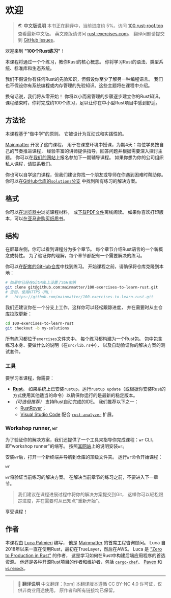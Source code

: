 # 欢迎

> 🌏 **中文版说明**
> 本书正在翻译中，当前进度约 5%。访问 [100.rust-roof.top](https://100.rust-roof.top) 查看最新中文版。
> 英文原版请访问 [rust-exercises.com](https://rust-exercises.com)。
> 翻译问题请提交到 [GitHub Issues](https://github.com/tangivis/100-exercises-to-learn-rust/issues)。

欢迎来到 **"100个Rust练习"**！

本课程将通过一个个练习，教你Rust的核心概念。
你将学习Rust的语法、类型系统、标准库和生态系统。

我们不假设你有任何Rust的先验知识，但假设你至少了解另一种编程语言。
我们也不假设你有系统编程或内存管理的先验知识。这些主题将在课程中介绍。

换句话说，我们将从零开始！
你将以小而易管理的步骤逐步建立你的Rust知识。
课程结束时，你将完成约100个练习，足以让你在中小型Rust项目中感到舒适。

## 方法论

本课程基于"做中学"的原则。
它被设计为互动式和实践性的。

[Mainmatter](https://mainmatter.com/rust-consulting/) 开发了这门课程，
用于在课堂环境中授课，为期4天：每位学员按自己的节奏推进课程，
经验丰富的讲师提供指导，回答问题并根据需要深入探讨主题。
你可以在[我们的网站](https://ti.to/mainmatter/rust-from-scratch-jan-2025)上报名参加下一期辅导课程。
如果你想为你的公司组织私人课程，请[联系我们](https://mainmatter.com/contact/)。

你也可以自学这门课程，但我们建议你找一个朋友或导师在你遇到困难时帮助你。
你可以在[GitHub仓库的`solutions`分支](https://github.com/mainmatter/100-exercises-to-learn-rust/tree/solutions)
中找到所有练习的解决方案。

## 格式

你可以[在浏览器中](https://rust-exercises.com/100-exercises/)浏览课程材料，
或[下载PDF文件](https://rust-exercises.com/100-exercises-to-learn-rust.pdf)离线阅读。
如果你喜欢打印版本，可以[在亚马逊购买纸质书](https://www.amazon.com/dp/B0DJ14KQQG/)。

## 结构

在屏幕左侧，你可以看到课程分为多个章节。
每个章节介绍Rust语言的一个新概念或特性。
为了验证你的理解，每个章节都配有一个需要解决的练习。

你可以在[配套的GitHub仓库](https://github.com/mainmatter/100-exercises-to-learn-rust)中找到练习。
开始课程之前，请确保将仓库克隆到本地：

```bash
# 如果你已经在GitHub上设置了SSH密钥
git clone git@github.com:mainmatter/100-exercises-to-learn-rust.git
# 否则，使用HTTPS URL：
#   https://github.com/mainmatter/100-exercises-to-learn-rust.git
```

我们还建议你在一个分支上工作，这样你可以轻松跟踪进度，
并在需要时从主仓库拉取更新：

```bash
cd 100-exercises-to-learn-rust
git checkout -b my-solutions
```

所有练习都位于`exercises`文件夹中。
每个练习都构建为一个Rust包。
包中包含练习本身、要做什么的说明（在`src/lib.rs`中），
以及自动验证你的解决方案的测试套件。

### 工具

要学习本课程，你需要：

- [**Rust**](https://www.rust-lang.org/tools/install)。
  如果系统上已安装`rustup`，运行`rustup update`（或根据你安装Rust的方式使用其他适当的命令）以确保你运行的是最新的稳定版本。
- _（可选但推荐）_ 支持Rust自动完成的IDE。
  我们推荐以下之一：
  - [RustRover](https://www.jetbrains.com/rust/)；
  - [Visual Studio Code](https://code.visualstudio.com) 配合 [`rust-analyzer`](https://marketplace.visualstudio.com/items?itemName=matklad.rust-analyzer) 扩展。

### Workshop runner, `wr`

为了验证你的解决方案，我们还提供了一个工具来指导你完成课程：`wr` CLI，即"workshop runner"的缩写。
按照[其网站](https://mainmatter.github.io/rust-workshop-runner/)上的说明安装`wr`。

安装`wr`后，打开一个新终端并导航到仓库的顶级文件夹。
运行`wr`命令开始课程：

```bash
wr
```

`wr`将验证当前练习的解决方案。
在解决当前章节的练习之前，不要进入下一章节。

> 我们建议在课程进展过程中将你的解决方案提交到Git，
> 这样你可以轻松跟踪进度，并在需要时从已知点"重新开始"。

享受课程！

## 作者

本课程由 [Luca Palmieri](https://www.lpalmieri.com/) 编写，
他是 [Mainmatter](https://mainmatter.com/rust-consulting/) 的首席工程咨询顾问。
Luca 自2018年以来一直在使用Rust，最初在TrueLayer，然后在AWS。
Luca 是 ["Zero to Production in Rust"](https://zero2prod.com) 的作者，
这是学习如何在Rust中构建后端应用程序的首选资源。
他还是各种开源Rust项目的作者和维护者，包括
[`cargo-chef`](https://github.com/LukeMathWalker/cargo-chef)、
[Pavex](https://pavex.dev) 和 [`wiremock`](https://github.com/LukeMathWalker/wiremock-rs)。

---

> 📝 **翻译说明**
> 中文翻译：[tom]
> 本翻译版本遵循 CC BY-NC 4.0 许可证，仅供非商业用途使用。
> 原作者和所有链接均已保留。
